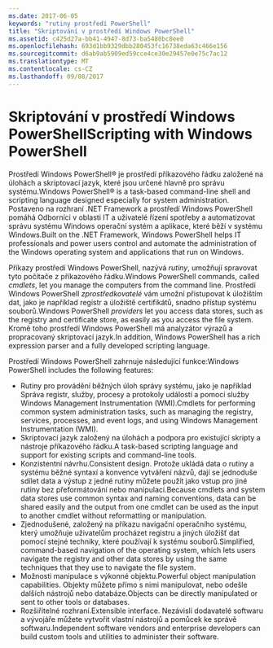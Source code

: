 ```yaml
---
ms.date: 2017-06-05
keywords: "rutiny prostředí PowerShell"
title: "Skriptování v prostředí Windows PowerShell"
ms.assetid: c425d27a-bb41-4947-8d73-ba5480bc8ee0
ms.openlocfilehash: 693d1bb9329dbb280453fc16738eda63c466e156
ms.sourcegitcommit: d6ab9ab5909ed59cce4ce30e29457e0e75c7ac12
ms.translationtype: MT
ms.contentlocale: cs-CZ
ms.lasthandoff: 09/08/2017
---
```

# <a name="scripting-with-windows-powershell"></a><span data-ttu-id="7203b-103">Skriptování v prostředí Windows PowerShell</span><span class="sxs-lookup"><span data-stu-id="7203b-103">Scripting with Windows PowerShell</span></span>

<span data-ttu-id="7203b-104">Prostředí Windows PowerShell® je prostředí příkazového řádku založené na úlohách a skriptovací jazyk, které jsou určené hlavně pro správu systému.</span><span class="sxs-lookup"><span data-stu-id="7203b-104">Windows PowerShell® is a task-based command-line shell and scripting language designed especially for system administration.</span></span> <span data-ttu-id="7203b-105">Postaveno na rozhraní .NET Framework a prostředí Windows PowerShell pomáhá Odborníci v oblasti IT a uživatelé řízení spotřeby a automatizovat správu systému Windows operační systém a aplikace, které běží v systému Windows.</span><span class="sxs-lookup"><span data-stu-id="7203b-105">Built on the .NET Framework, Windows PowerShell helps IT professionals and power users control and automate the administration of the Windows operating system and applications that run on Windows.</span></span>

<span data-ttu-id="7203b-106">Příkazy prostředí Windows PowerShell, nazývá *rutiny*, umožňují spravovat tyto počítače z příkazového řádku.</span><span class="sxs-lookup"><span data-stu-id="7203b-106">Windows PowerShell commands, called *cmdlets*, let you manage the computers from the command line.</span></span> <span data-ttu-id="7203b-107">Prostředí Windows PowerShell *zprostředkovatelé* vám umožní přistupovat k úložištím dat, jako je například registr a úložiště certifikátů, snadno přístup systému souborů.</span><span class="sxs-lookup"><span data-stu-id="7203b-107">Windows PowerShell *providers* let you access data stores, such as the registry and certificate store, as easily as you access the file system.</span></span> <span data-ttu-id="7203b-108">Kromě toho prostředí Windows PowerShell má analyzátor výrazů a propracovaný skriptovací jazyk.</span><span class="sxs-lookup"><span data-stu-id="7203b-108">In addition, Windows PowerShell has a rich expression parser and a fully developed scripting language.</span></span>

<span data-ttu-id="7203b-109">Prostředí Windows PowerShell zahrnuje následující funkce:</span><span class="sxs-lookup"><span data-stu-id="7203b-109">Windows PowerShell includes the following features:</span></span>

- <span data-ttu-id="7203b-110">Rutiny pro provádění běžných úloh správy systému, jako je například Správa registr, služby, procesy a protokoly událostí a pomocí služby Windows Management Instrumentation (WMI).</span><span class="sxs-lookup"><span data-stu-id="7203b-110">Cmdlets for performing common system administration tasks, such as managing the registry, services, processes, and event logs, and using Windows Management Instrumentation (WMI).</span></span>
- <span data-ttu-id="7203b-111">Skriptovací jazyk založený na úlohách a podpora pro existující skripty a nástroje příkazového řádku.</span><span class="sxs-lookup"><span data-stu-id="7203b-111">A task-based scripting language and support for existing scripts and command-line tools.</span></span>
- <span data-ttu-id="7203b-112">Konzistentní návrhu.</span><span class="sxs-lookup"><span data-stu-id="7203b-112">Consistent design.</span></span> <span data-ttu-id="7203b-113">Protože ukládá data o rutiny a systému běžné syntaxí a konvence vytváření názvů, dají se jednoduše sdílet data a výstup z jedné rutiny můžete použít jako vstup pro jiné rutiny bez přeformátování nebo manipulaci.</span><span class="sxs-lookup"><span data-stu-id="7203b-113">Because cmdlets and system data stores use common syntax and naming conventions, data can be shared easily and the output from one cmdlet can be used as the input to another cmdlet without reformatting or manipulation.</span></span>
- <span data-ttu-id="7203b-114">Zjednodušené, založený na příkazu navigační operačního systému, který umožňuje uživatelům procházet registru a jiných úložišť dat pomocí stejné techniky, které používají k systému souborů.</span><span class="sxs-lookup"><span data-stu-id="7203b-114">Simplified, command-based navigation of the operating system, which lets users navigate the registry and other data stores by using the same techniques that they use to navigate the file system.</span></span>
- <span data-ttu-id="7203b-115">Možnosti manipulace s výkonné objektu.</span><span class="sxs-lookup"><span data-stu-id="7203b-115">Powerful object manipulation capabilities.</span></span> <span data-ttu-id="7203b-116">Objekty můžete přímo s nimi manipulovat, nebo odešle dalších nástrojů nebo databáze.</span><span class="sxs-lookup"><span data-stu-id="7203b-116">Objects can be directly manipulated or sent to other tools or databases.</span></span>
- <span data-ttu-id="7203b-117">Rozšiřitelné rozhraní.</span><span class="sxs-lookup"><span data-stu-id="7203b-117">Extensible interface.</span></span> <span data-ttu-id="7203b-118">Nezávislí dodavatelé softwaru a vývojáře můžete vytvořit vlastní nástrojů a pomůcek ke správě softwaru.</span><span class="sxs-lookup"><span data-stu-id="7203b-118">Independent software vendors and enterprise developers can build custom tools and utilities to administer their software.</span></span>

